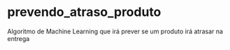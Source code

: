 # prevendo_atraso_produto
Algoritmo de Machine Learning que irá prever se um produto irá atrasar na entrega

